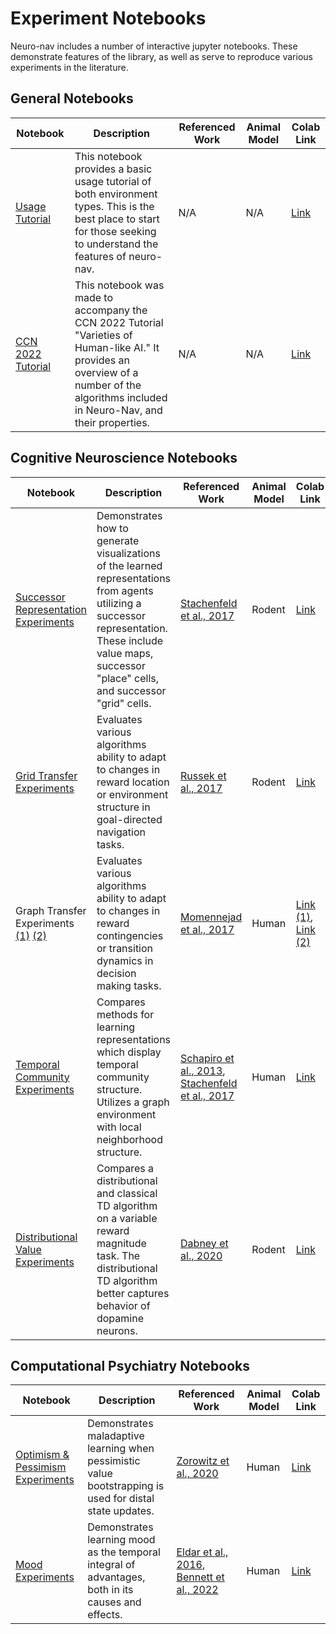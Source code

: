 # Experiment Notebooks

Neuro-nav includes a number of interactive jupyter notebooks. These demonstrate features of the library, as well as serve to reproduce various experiments in the literature.

## General Notebooks

| Notebook | Description | Referenced Work | Animal Model | Colab Link |
| ------------- | ----------- | ---------- | --------------- | --- |
| [Usage Tutorial](./usage_tutorial.ipynb) | This notebook provides a basic usage tutorial of both environment types. This is the best place to start for those seeking to understand the features of neuro-nav. | N/A | N/A | [Link](https://colab.research.google.com/github/awjuliani/neuro-nav/blob/main/notebooks/usage_tutorial.ipynb) |
| [CCN 2022 Tutorial](./ccn_tutorial.ipynb) | This notebook was made to accompany the CCN 2022 Tutorial "Varieties of Human-like AI." It provides an overview of a number of the algorithms included in Neuro-Nav, and their properties. | N/A | N/A | [Link](https://colab.research.google.com/github/awjuliani/neuro-nav/blob/main/notebooks/ccn_tutorial.ipynb) |


## Cognitive Neuroscience Notebooks

| Notebook | Description | Referenced Work | Animal Model | Colab Link |
| ------------- | ----------- | ---------- | --------------- | --- |
| [Successor Representation Experiments](./representation_experiments.ipynb) | Demonstrates how to generate visualizations of the learned representations from agents utilizing a successor representation. These include value maps, successor "place" cells, and successor "grid" cells. | [Stachenfeld et al., 2017](https://www.nature.com/articles/nn.4650) | Rodent |  [Link](https://colab.research.google.com/github/awjuliani/neuro-nav/blob/main/notebooks/representation_experiments.ipynb) |
| [Grid Transfer Experiments](./grid_experiments.ipynb) | Evaluates various algorithms ability to adapt to changes in reward location or environment structure in goal-directed navigation tasks. | [Russek et al., 2017](https://journals.plos.org/ploscompbiol/article?id=10.1371/journal.pcbi.1005768) | Rodent | [Link](https://colab.research.google.com/github/awjuliani/neuro-nav/blob/main/notebooks/grid_experiments.ipynb) |
| Graph Transfer Experiments [(1)](./graph_experiments_1.ipynb) [(2)](./graph_experiments_2.ipynb) | Evaluates various algorithms ability to adapt to changes in reward contingencies or transition dynamics in decision making tasks. | [Momennejad et al., 2017](https://www.nature.com/articles/s41562-017-0180-8) | Human |  [Link (1)](https://colab.research.google.com/github/awjuliani/neuro-nav/blob/main/notebooks/graph_experiments_1.ipynb), [Link (2)](https://colab.research.google.com/github/awjuliani/neuro-nav/blob/main/notebooks/graph_experiments_2.ipynb) |
| [Temporal Community Experiments](./temporal_community.ipynb) | Compares methods for learning representations which display temporal community structure. Utilizes a graph environment with local neighborhood structure. | [Schapiro et al., 2013](https://www.nature.com/articles/nn.3331), [Stachenfeld et al., 2017](https://www.nature.com/articles/nn.4650) | Human | [Link](https://colab.research.google.com/github/awjuliani/neuro-nav/blob/main/notebooks/temporal_community.ipynb) |
| [Distributional Value Experiments](./distributional.ipynb) | Compares a distributional and classical TD algorithm on a variable reward magnitude task. The distributional TD algorithm better captures behavior of dopamine neurons. | [Dabney et al., 2020](https://www.nature.com/articles/s41586-019-1924-6) | Rodent | [Link](https://colab.research.google.com/github/awjuliani/neuro-nav/blob/main/notebooks/distributional.ipynb) |

## Computational Psychiatry Notebooks

| Notebook | Description | Referenced Work | Animal Model | Colab Link |
| ------------- | ----------- | ---------- | --------------- | --- |
| [Optimism & Pessimism Experiments](./pessimism_experiments.ipynb) | Demonstrates maladaptive learning when pessimistic value bootstrapping is used for distal state updates. | [Zorowitz et al., 2020](https://www.ncbi.nlm.nih.gov/pmc/articles/PMC8143038/) | Human | [Link](https://colab.research.google.com/github/awjuliani/neuro-nav/blob/main/notebooks/pessimism_experiments.ipynb) |
| [Mood Experiments](./mood_experiments.ipynb) | Demonstrates learning mood as the temporal integral of advantages, both in its causes and effects. | [Eldar et al., 2016](https://www.sciencedirect.com/science/article/pii/S1364661315001746), [Bennett et al., 2022](https://psycnet.apa.org/record/2021-84803-001) | Human | [Link](https://colab.research.google.com/github/awjuliani/neuro-nav/blob/main/notebooks/mood_experiments.ipynb) |
